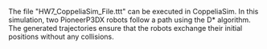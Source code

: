 The file "HW7_CoppeliaSim_File.ttt" can be executed in CoppeliaSim. In this simulation, two PioneerP3DX robots follow a path using the D* algorithm. The generated trajectories ensure that the robots exchange their initial positions without any collisions.
